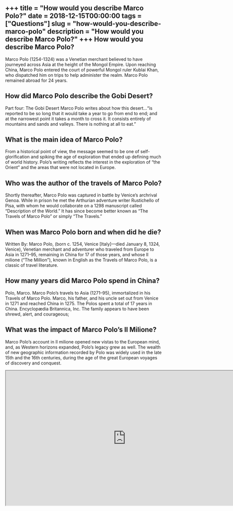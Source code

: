 +++
title = "How would you describe Marco Polo?"
date = 2018-12-15T00:00:00
tags = ["Questions"]
slug = "how-would-you-describe-marco-polo"
description = "How would you describe Marco Polo?"
+++
How would you describe Marco Polo?
----------------------------------

Marco Polo (1254-1324) was a Venetian merchant believed to have journeyed across Asia at the height of the Mongol Empire. Upon reaching China, Marco Polo entered the court of powerful Mongol ruler Kublai Khan, who dispatched him on trips to help administer the realm. Marco Polo remained abroad for 24 years.

How did Marco Polo describe the Gobi Desert?
--------------------------------------------

Part four: The Gobi Desert Marco Polo writes about how this desert…“is reported to be so long that it would take a year to go from end to end; and at the narrowest point it takes a month to cross it. It consists entirely of mountains and sands and valleys. There is nothing at all to eat.”

What is the main idea of Marco Polo?
------------------------------------

From a historical point of view, the message seemed to be one of self- glorification and spiking the age of exploration that ended up defining much of world history. Polo’s writing reflects the interest in the exploration of “the Orient” and the areas that were not located in Europe.

Who was the author of the travels of Marco Polo?
------------------------------------------------

Shortly thereafter, Marco Polo was captured in battle by Venice’s archrival Genoa. While in prison he met the Arthurian adventure writer Rustichello of Pisa, with whom he would collaborate on a 1298 manuscript called “Description of the World.” It has since become better known as “The Travels of Marco Polo” or simply “The Travels.”

When was Marco Polo born and when did he die?
---------------------------------------------

Written By: Marco Polo, (born c. 1254, Venice \[Italy\]—died January 8, 1324, Venice), Venetian merchant and adventurer who traveled from Europe to Asia in 1271–95, remaining in China for 17 of those years, and whose Il milione (“The Million”), known in English as the Travels of Marco Polo, is a classic of travel literature.

How many years did Marco Polo spend in China?
---------------------------------------------

Polo, Marco. Marco Polo’s travels to Asia (1271–95), immortalized in his Travels of Marco Polo. Marco, his father, and his uncle set out from Venice in 1271 and reached China in 1275. The Polos spent a total of 17 years in China. Encyclopædia Britannica, Inc. The family appears to have been shrewd, alert, and courageous;

What was the impact of Marco Polo’s Il Milione?
-----------------------------------------------

Marco Polo’s account in Il milione opened new vistas to the European mind, and, as Western horizons expanded, Polo’s legacy grew as well. The wealth of new geographic information recorded by Polo was widely used in the late 15th and the 16th centuries, during the age of the great European voyages of discovery and conquest.

<iframe allow="accelerometer; autoplay; clipboard-write; encrypted-media; gyroscope; picture-in-picture" allowfullscreen="" class="__youtube_prefs__  epyt-is-override  no-lazyload" data-no-lazy="1" data-origheight="433" data-origwidth="770" data-skipgform_ajax_framebjll="" height="433" id="_ytid_55652" loading="lazy" src="https://www.youtube.com/embed/GSPrjw_RbpA?enablejsapi=1&autoplay=0&cc_load_policy=0&cc_lang_pref=&iv_load_policy=1&loop=0&modestbranding=0&rel=1&fs=1&playsinline=0&autohide=2&theme=dark&color=red&controls=1&" title="YouTube player" width="770"></iframe>